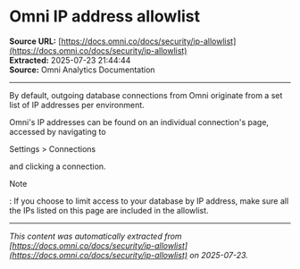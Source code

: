 # Omni IP address allowlist

**Source URL:** [https://docs.omni.co/docs/security/ip-allowlist](https://docs.omni.co/docs/security/ip-allowlist)  
**Extracted:** 2025-07-23 21:44:44  
**Source:** Omni Analytics Documentation

---

By default, outgoing database connections from Omni originate from a set list of IP addresses per environment.

Omni's IP addresses can be found on an individual connection's page, accessed by navigating to

Settings > Connections

and clicking a connection.

Note

: If you choose to limit access to your database by IP address, make sure all the IPs listed on this page are included in the allowlist.

---

*This content was automatically extracted from [https://docs.omni.co/docs/security/ip-allowlist](https://docs.omni.co/docs/security/ip-allowlist) on 2025-07-23.*
